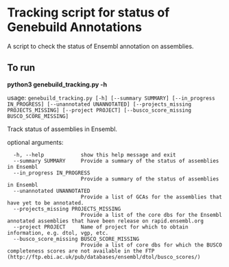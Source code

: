 # Tracking script for status of Genebuild Annotations

A script to check the status of Ensembl annotation on assemblies.


## To run

**python3 genebuild_tracking.py -h**

usage: `genebuild_tracking.py [-h] [--summary SUMMARY] [--in_progress IN_PROGRESS] [--unannotated UNANNOTATED] [--projects_missing PROJECTS_MISSING] [--project PROJECT] [--busco_score_missing BUSCO_SCORE_MISSING]`

Track status of assemblies in Ensembl.

optional arguments:
```
  -h, --help            show this help message and exit
  --summary SUMMARY     Provide a summary of the status of assemblies in Ensembl
  --in_progress IN_PROGRESS
                        Provide a summary of the status of assemblies in Ensembl
  --unannotated UNANNOTATED
                        Provide a list of GCAs for the assemblies that have yet to be annotated.
  --projects_missing PROJECTS_MISSING
                        Provide a list of the core dbs for the Ensembl annotated assemblies that have been release on rapid.ensembl.org
  --project PROJECT     Name of project for which to obtain information, e.g. dtol, vgp, etc.
  --busco_score_missing BUSCO_SCORE_MISSING
                        Provide a list of core dbs for which the BUSCO completeness scores are not available in the FTP (http://ftp.ebi.ac.uk/pub/databases/ensembl/dtol/busco_scores/)
```
